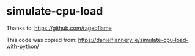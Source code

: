 # simulate-cpu-load

Thanks to: https://github.com/ragebflame

This code was copied from: https://danielflannery.ie/simulate-cpu-load-with-python/
